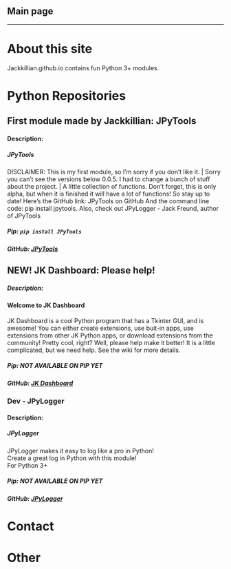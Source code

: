 ## Main page
---
# About this site
Jackkillian.github.io contains fun Python 3+ modules.

# Python Repositories
## First module made by Jackkillian: JPyTools
#### Description:
##### JPyTools
DISCLAIMER: This is my first module, so I’m sorry if you don’t like it. | Sorry you can’t see the versions below 0.0.5. I had to change a bunch of stuff about the project. | A little collection of functions. Don’t forget, this is only alpha, but when it is finished it will have a lot of functions! So stay up to date! Here’s the GitHub link: JPyTools on GitHub And the command line code: pip install jpytools. Also, check out JPyLogger - Jack Freund, author of JPyTools
##### Pip: ```pip install JPyTools```
##### GitHub: [JPyTools](https://github.com/Jackkillian/JPyTools)  

## NEW! JK Dashboard: Please help!
##### Description:
#### Welcome to JK Dashboard
JK Dashboard is a cool Python program that has a Tkinter GUI, and is awesome! You can either create extensions, use buit-in apps, use extensions from other JK Python apps, or download extensions from the community! Pretty cool, right? Well, please help make it better! It is a little complicated, but we need help. See the wiki for more details.
##### Pip: NOT AVAILABLE ON PIP YET
##### GitHub: [JK Dashboard](https://github.com/Jackkillian/JK-Dashboard)

### Dev - JPyLogger
#### Description:
##### JPyLogger
JPyLogger makes it easy to log like a pro in Python!  
Create a great log in Python with this module!  
For Python 3+
##### Pip: NOT AVAILABLE ON PIP YET
##### GitHub: [JPyLogger](https://github.com/Jackkillian/JPyLogger)

# Contact

# Other

